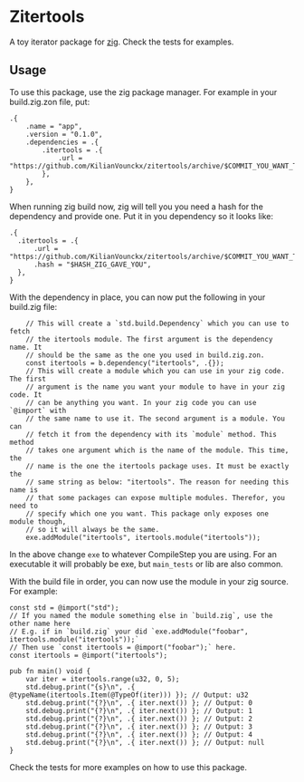 # Zitertools

A toy iterator package for [zig](ziglang.org). Check the tests for examples.

## Usage

To use this package, use the zig package manager. For example in your build.zig.zon file, put:
```zig
.{
    .name = "app",
    .version = "0.1.0",
    .dependencies = .{
        .itertools = .{
            .url = "https://github.com/KilianVounckx/zitertools/archive/$COMMIT_YOU_WANT_TO_USE.tar.gz",
        },
    },
}
```

When running zig build now, zig will tell you you need a hash for the dependency and provide one.
Put it in you dependency so it looks like:
```zig
.{
  .itertools = .{
      .url = "https://github.com/KilianVounckx/zitertools/archive/$COMMIT_YOU_WANT_TO_USE.tar.gz",
      .hash = "$HASH_ZIG_GAVE_YOU",
  },
}
```

With the dependency in place, you can now put the following in your build.zig file:
```zig
    // This will create a `std.build.Dependency` which you can use to fetch
    // the itertools module. The first argument is the dependency name. It
    // should be the same as the one you used in build.zig.zon.
    const itertools = b.dependency("itertools", .{});
    // This will create a module which you can use in your zig code. The first
    // argument is the name you want your module to have in your zig code. It
    // can be anything you want. In your zig code you can use `@import` with
    // the same name to use it. The second argument is a module. You can
    // fetch it from the dependency with its `module` method. This method
    // takes one argument which is the name of the module. This time, the
    // name is the one the itertools package uses. It must be exactly the
    // same string as below: "itertools". The reason for needing this name is
    // that some packages can expose multiple modules. Therefor, you need to
    // specify which one you want. This package only exposes one module though,
    // so it will always be the same.
    exe.addModule("itertools", itertools.module("itertools"));
```

In the above change `exe` to whatever CompileStep you are using. For an executable it will
probably be exe, but `main_tests` or lib are also common.

With the build file in order, you can now use the module in your zig source. For example:

```zig
const std = @import("std");
// If you named the module something else in `build.zig`, use the other name here
// E.g. if in `build.zig` your did `exe.addModule("foobar", itertools.module("itertools"));`
// Then use `const itertools = @import("foobar");` here.
const itertools = @import("itertools");

pub fn main() void {
    var iter = itertools.range(u32, 0, 5);
    std.debug.print("{s}\n", .{ @typeName(itertools.Item(@TypeOf(iter))) }); // Output: u32
    std.debug.print("{?}\n", .{ iter.next()) }; // Output: 0
    std.debug.print("{?}\n", .{ iter.next()) }; // Output: 1
    std.debug.print("{?}\n", .{ iter.next()) }; // Output: 2
    std.debug.print("{?}\n", .{ iter.next()) }; // Output: 3
    std.debug.print("{?}\n", .{ iter.next()) }; // Output: 4
    std.debug.print("{?}\n", .{ iter.next()) }; // Output: null
}
```

Check the tests for more examples on how to use this package.
